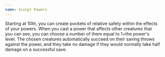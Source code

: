 ```yaml
---
name: Sculpt Powers
---
```

Starting at 10th, you can create pockets of relative safety within the effects of your powers. When you cast a power that
affects other creatures that you can see, you can choose a number of them equal to 1+the power's level. The chosen creatures
automatically succeed on their saving throws against the power, and they take no damage if they would normally take half
damage on a successful save.
